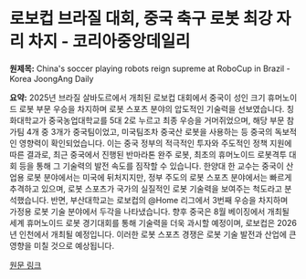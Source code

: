 # 로보컵 브라질 대회, 중국 축구 로봇 최강 자리 차지 - 코리아중앙데일리

**원제목:** China's soccer playing robots reign supreme at RoboCup in Brazil - Korea JoongAng Daily

**요약:** 2025년 브라질 살바도르에서 개최된 로보컵 대회에서 중국이 성인 크기 휴머노이드 로봇 부문 우승을 차지하며 로봇 스포츠 분야의 압도적인 기술력을 선보였습니다.  칭화대학교가 중국농업대학교를 5대 2로 누르고 최종 우승을 거머쥐었으며,  해당 부문 참가팀 4개 중 3개가 중국팀이었고,  미국팀조차 중국산 로봇을 사용하는 등 중국의 독보적인 영향력이 확인되었습니다.  이는 중국 정부의 적극적인 투자와 주도적인 정책 지원에 따른 결과로,  최근 중국에서 진행된 반마라톤 완주 로봇,  최초의 휴머노이드 로봇격투 대회 등을 통해  그 기술력의 발전 속도를 짐작할 수 있습니다.  한양대 한 교수는 중국이 산업용 로봇 분야에서는 미국에 뒤처지지만, 정부 주도의 로봇 스포츠 분야에서는 빠르게 추격하고 있으며, 로봇 스포츠가 국가의 실질적인 로봇 기술력을 보여주는 척도라고 분석했습니다.  반면, 부산대학교는 로보컵의 @Home 리그에서 3번째 우승을 차지하며 가정용 로봇 기술 분야에서 두각을 나타냈습니다.  향후 중국은 8월 베이징에서 개최될 세계 휴머노이드 로봇 경기대회를 통해 기술력을 더욱 과시할 예정이며,  로보컵은 2026년 인천에서 개최될 예정입니다.  이러한 로봇 스포츠 경쟁은 로봇 기술 발전과 산업에 큰 영향을 미칠 것으로 예상됩니다.

[원문 링크](https://koreajoongangdaily.joins.com/news/2025-07-22/sports/more/Chinas-soccer-playing-robots-reign-supreme-at-RoboCup-in-Brazil/2358409)
